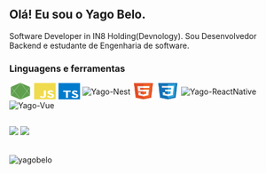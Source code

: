 ## Olá! Eu sou o Yago Belo.

Software Developer in IN8 Holding(Devnology).
Sou Desenvolvedor Backend e estudante de Engenharia de software.

### Linguagens e ferramentas

<div style="display: inline_block">
  <img align="center" alt="Yago-Node" height="30" width="40" src="https://raw.githubusercontent.com/devicons/devicon/master/icons/nodejs/nodejs-plain.svg">
  <img align="center" alt="Yago-Js" height="30" width="40" src="https://raw.githubusercontent.com/devicons/devicon/master/icons/javascript/javascript-plain.svg">
  <img align="center" alt="Yago-Ts" height="30" width="40" src="https://raw.githubusercontent.com/devicons/devicon/master/icons/typescript/typescript-plain.svg">
  <img align="center" alt="Yago-Nest" height="30" width="40" src="https://upload.wikimedia.org/wikipedia/commons/a/a8/NestJS.svg">
  <img align="center" alt="Yago-HTML" height="30" width="40" src="https://raw.githubusercontent.com/devicons/devicon/master/icons/html5/html5-original.svg">
  <img align="center" alt="Yago-CSS" height="30" width="40" src="https://raw.githubusercontent.com/devicons/devicon/master/icons/css3/css3-original.svg">
  <img align="center" alt="Yago-ReactNative" height="30" width="40" src="https://reactnative.dev/img/header_logo.svg">
  <img align="center" alt="Yago-Vue" height="30" width="40" src="https://cdn.jsdelivr.net/gh/devicons/devicon@latest/icons/vuejs/vuejs-original.svg" />
</div>
  
  ##
 
<div> 
  <a href="https://instagram.com/yago.belo" target="_blank"><img src="https://img.shields.io/badge/-Instagram-%23E4405F?style=for-the-badge&logo=instagram&logoColor=white" target="_blank"></a>
  <a href="https://www.linkedin.com/in/yagobelo" target="_blank"><img src="https://img.shields.io/badge/-LinkedIn-%230077B5?style=for-the-badge&logo=linkedin&logoColor=white" target="_blank"></a> 
  
</div><br>

<div>
  <p><img align="center" src="https://github-readme-stats.vercel.app/api/top-langs?username=yagobelo&show_icons=true&theme=dark&locale=en&layout=compact" alt="yagobelo" /></p>
</div>

